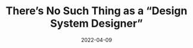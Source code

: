 ---
date: 2022-04-09
draft: true
publisher: uxdesigncc
tags:
  - design
  - design-systems
  - career
  - meta
target_url: https://uxdesign.cc/theres-no-such-thing-as-a-design-system-designer-e06d57b285b4
title: There’s No Such Thing as a “Design System Designer”
---